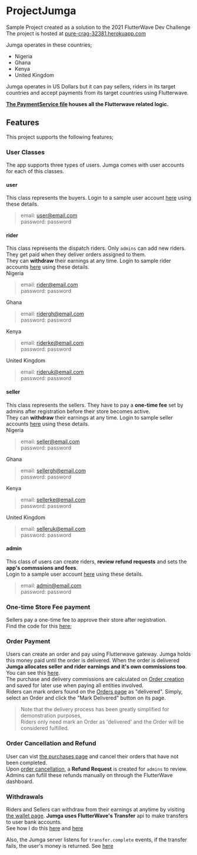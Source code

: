 # ProjectJumga
Sample Project created as a solution to the 2021 FlutterWave Dev Challenge  
The project is hosted at [pure-crag-32381.herokuapp.com](https://pure-crag-32381.herokuapp.com/)

Jumga operates in these countries;
- Nigeria
- Ghana
- Kenya
- United Kingdom

Jumga operates in US Dollars but it can pay sellers, riders in its target countries and accept payments from its target countries using Flutterwave. 

**[The PaymentService file](https://github.com/Eunovo/ProjectJumga/blob/main/server/src/services/payment/PaymentService.ts) houses all the Flutterwave related logic.**

## Features
This project supports the following features;

### User Classes
The app supports three types of users. Jumga comes with user accounts for each of this classes.


#### user
This class represents the buyers.
Login to a sample user account [here](https://pure-crag-32381.herokuapp.com/login) using these details.  
> email: user@email.com  
> password: password



#### rider
This class represents the dispatch riders. Only `admins` can add new riders.  
They get paid when they deliver orders assigned to them.  
They can **withdraw** their earnings at any time.
Login to sample rider accounts [here](https://pure-crag-32381.herokuapp.com/login/rider) using these details.  
Nigeria
> email: rider@email.com  
> password: password

Ghana
> email: ridergh@email.com  
> password: password

Kenya
> email: riderke@email.com  
> password: password

United Kingdom
> email: rideruk@email.com  
> password: password


#### seller
This class represents the sellers. They have to pay a **one-time fee** set by admins
after registration before their store becomes active.  
They can **withdraw** their earnings at any time.
Login to sample seller accounts [here](https://pure-crag-32381.herokuapp.com/login/store) using these details.  
Nigeria
> email: seller@email.com  
> password: password

Ghana
> email: sellergh@email.com  
> password: password

Kenya
> email: sellerke@email.com  
> password: password

United Kingdom
> email: selleruk@email.com  
> password: password

#### admin
This class of users can create riders, **review refund requests** and sets the **app's commssions and fees**.  
Login to a sample user account [here](https://pure-crag-32381.herokuapp.com/login/admin) using these details.
> email: admin@email.com  
> password: password


### One-time Store Fee payment
Sellers pay a one-time fee to approve their store after registration.  
Find the code for this [here](https://github.com/Eunovo/ProjectJumga/blob/main/server/src/services/users/ApproveSellerService.ts);

### Order Payment
Users can create an order and pay using Flutterwave gateway. Jumga holds this money paid until the order is delivered.
When the order is delivered **Jumga allocates seller and rider earnings and it's own commissions too**.  
You can see this [here](https://github.com/Eunovo/ProjectJumga/blob/2488dd9a643953368155c67aa82288dbaaa56378/server/src/controllers/orders/OrderController.ts#L114-L138).  
The purchase and delivery commissions are calculated on [Order creation](https://github.com/Eunovo/ProjectJumga/blob/2488dd9a643953368155c67aa82288dbaaa56378/server/src/backend.ts#L59-L93) and saved for later use when paying all entities involved.  
Riders can mark orders found on the [Orders page](https://pure-crag-32381.herokuapp.com/dashboard/orders) as "delivered". Simply, select an Order and click the "Mark Delivered" button on its page.

>Note that the delivery process has been greatly simplified for demonstration purposes,  
>Riders only need mark an Order as 'delivered' and the Order will be considered fulfilled.

### Order Cancellation and Refund
User can vist [the purchases page](https://pure-crag-32381.herokuapp.com/purchases) and cancel their orders that have not been completed.  
Upon [order cancellation](https://github.com/Eunovo/ProjectJumga/blob/2488dd9a643953368155c67aa82288dbaaa56378/server/src/controllers/orders/OrderController.ts#L140-L153), a **Refund Request** is created for `admins` to review.  
Admins can fufill these refunds manually on through the FlutterWave dashboard.

### Withdrawals
Riders and Sellers can withdraw from their earnings at anytime by visiting [the wallet page](https://pure-crag-32381.herokuapp.com/dashboard/wallet).
**Jumga uses FlutterWave's Transfer** api to make transfers to user bank accounts.  
See how I do this [here](https://github.com/Eunovo/ProjectJumga/blob/2488dd9a643953368155c67aa82288dbaaa56378/server/src/controllers/payouts/PayoutController.ts#L20-L24) and [here](https://github.com/Eunovo/ProjectJumga/blob/main/server/src/services/payouts/requestPayout.ts)

Also, the Jumga server listens for `transfer.complete` events, if the transfer fails, the user's money is returned. See [here](https://github.com/Eunovo/ProjectJumga/blob/main/server/src/controllers/events/EventController.ts)
